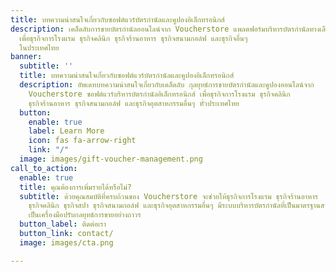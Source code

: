 ```yaml
---
title: บทความน่าสนใจเกี่ยวกับซอฟต์แวร์บัตรกำนัลและคูปองอิเล็กทรอนิกส์
description: เคล็ดลับการขายบัตรกำนัลออนไลน์จาก Voucherstore แพลตฟอร์มบริหารบัตรกำนัลทางเลือก
  เพื่อธุรกิจการโรงแรม ธุรกิจคลินิก ธุรกิจร้านอาหาร ธุรกิจสนามกอล์ฟ และธุรกิจอื่นๆ
  ในประเทศไทย
banner:
  subtitle: ''
  title: บทความน่าสนใจเกี่ยวกับซอฟต์แวร์บัตรกำนัลและคูปองอิเล็กทรอนิกส์
  description: อัพเดทบทความน่าสนใจเกี่ยวกับเคล็ดลับ กุลยุทธ์การขายบัตรกำนัลและคูปองออนไลน์จาก
    Voucherstore ซอฟต์แวร์บริหารบัตรกำนัลอิเล็กทรอนิกส์ เพื่อธุรกิจการโรงแรม ธุรกิจคลินิก
    ธุรกิจร้านอาหาร ธุรกิจสนามกอล์ฟ และธุรกิจอุตสาหกรรมอื่นๆ ทั่วประเทศไทย
  button:
    enable: true
    label: Learn More
    icon: fas fa-arrow-right
    link: "/"
  image: images/gift-voucher-management.png
call_to_action:
  enable: true
  title: คุณต้องการเพิ่มรายได้หรือไม่?
  subtitle: ด้วยคุณสมบัติที่ครบถ้วนของ Voucherstore จะช่วยให้ธุรกิจการโรงแรม ธุรกิจร้านอาหาร
    ธุรกิจคลินิก ธุรกิจสปา ธุรกิจสนามกอล์ฟ และธุรกิจอุตสาหกรรมอื่นๆ มีระบบบริหารบัตรกำนัลที่เป็นมาตรฐานสากลและมีความปลอดภัย
    เป็นเครื่องมือปรับกลยุทธ์การขายอย่างถาวร
  button_label: ติดต่อเรา
  button_link: contact/
  image: images/cta.png

---
```

